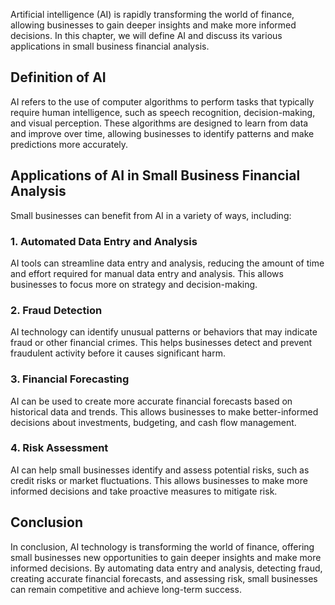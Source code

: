 
Artificial intelligence (AI) is rapidly transforming the world of finance, allowing businesses to gain deeper insights and make more informed decisions. In this chapter, we will define AI and discuss its various applications in small business financial analysis.

Definition of AI
----------------

AI refers to the use of computer algorithms to perform tasks that typically require human intelligence, such as speech recognition, decision-making, and visual perception. These algorithms are designed to learn from data and improve over time, allowing businesses to identify patterns and make predictions more accurately.

Applications of AI in Small Business Financial Analysis
-------------------------------------------------------

Small businesses can benefit from AI in a variety of ways, including:

### 1. Automated Data Entry and Analysis

AI tools can streamline data entry and analysis, reducing the amount of time and effort required for manual data entry and analysis. This allows businesses to focus more on strategy and decision-making.

### 2. Fraud Detection

AI technology can identify unusual patterns or behaviors that may indicate fraud or other financial crimes. This helps businesses detect and prevent fraudulent activity before it causes significant harm.

### 3. Financial Forecasting

AI can be used to create more accurate financial forecasts based on historical data and trends. This allows businesses to make better-informed decisions about investments, budgeting, and cash flow management.

### 4. Risk Assessment

AI can help small businesses identify and assess potential risks, such as credit risks or market fluctuations. This allows businesses to make more informed decisions and take proactive measures to mitigate risk.

Conclusion
----------

In conclusion, AI technology is transforming the world of finance, offering small businesses new opportunities to gain deeper insights and make more informed decisions. By automating data entry and analysis, detecting fraud, creating accurate financial forecasts, and assessing risk, small businesses can remain competitive and achieve long-term success.
